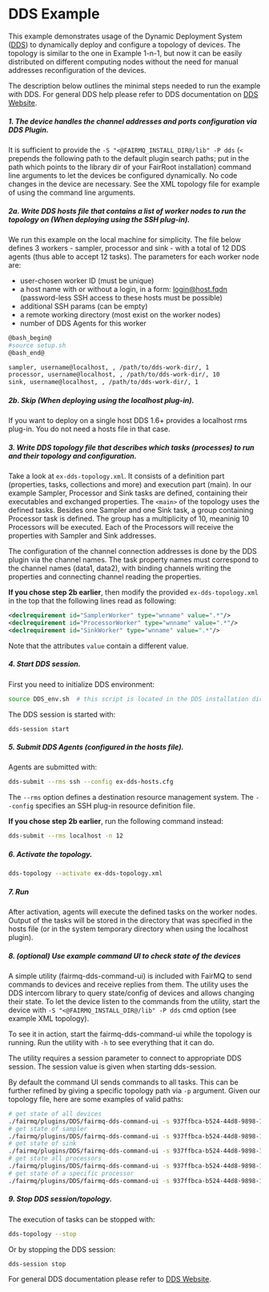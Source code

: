 DDS Example
===========

This example demonstrates usage of the Dynamic Deployment System ([DDS](http://dds.gsi.de/)) to dynamically deploy and configure a topology of devices. The topology is similar to the one in Example 1-n-1, but now it can be easily distributed on different computing nodes without the need for manual addresses reconfiguration of the devices.

The description below outlines the minimal steps needed to run the example with DDS. For general DDS help please refer to DDS documentation on [DDS Website](http://dds.gsi.de/).

##### 1. The device handles the channel addresses and ports configuration via DDS Plugin.

It is sufficient to provide the `-S "<@FAIRMQ_INSTALL_DIR@/lib" -P dds` (`<` prepends the following path to the default plugin search paths; put in the path which points to the library dir of your FairRoot installation) command line arguments to let the devices be configured dynamically. No code changes in the device are necessary. See the XML topology file for example of using the command line arguments.

##### 2a. Write DDS hosts file that contains a list of worker nodes to run the topology on (When deploying using the SSH plug-in).

We run this example on the local machine for simplicity. The file below defines 3 workers - sampler, processor and sink - with a total of 12 DDS agents (thus able to accept 12 tasks). The parameters for each worker node are:
 - user-chosen worker ID (must be unique)
 - a host name with or without a login, in a form: login@host.fqdn (password-less SSH access to these hosts must be possible)
 - additional SSH params (can be empty)
 - a remote working directory (most exist on the worker nodes)
 - number of DDS Agents for this worker

```bash
@bash_begin@
#source setup.sh
@bash_end@

sampler, username@localhost, , /path/to/dds-work-dir/, 1
processor, username@localhost, , /path/to/dds-work-dir/, 10
sink, username@localhost, , /path/to/dds-work-dir/, 1
```

##### 2b. Skip (When deploying using the localhost plug-in).

If you want to deploy on a single host DDS 1.6+ provides a localhost rms plug-in. You do not need a hosts file in that case.

##### 3. Write DDS topology file that describes which tasks (processes) to run and their topology and configuration.

Take a look at `ex-dds-topology.xml`. It consists of a definition part (properties, tasks, collections and more) and execution part (main). In our example Sampler, Processor and Sink tasks are defined, containing their executables and exchanged properties. The `<main>` of the topology uses the defined tasks. Besides one Sampler and one Sink task, a group containing Processor task is defined. The group has a multiplicity of 10, meaninig 10 Processors will be executed. Each of the Processors will receive the properties with Sampler and Sink addresses.

The configuration of the channel connection addresses is done by the DDS plugin via the channel names. The task property names must correspond to the channel names (data1, data2), with binding channels writing the properties and connecting channel reading the properties.

**If you chose step 2b earlier**, then modify the provided `ex-dds-topology.xml` in the top that the following lines read as following:
```xml
<declrequirement id="SamplerWorker" type="wnname" value=".*"/>
<declrequirement id="ProcessorWorker" type="wnname" value=".*"/>
<declrequirement id="SinkWorker" type="wnname" value=".*"/>
```

Note that the attributes `value` contain a different value.

##### 4. Start DDS session.

First you need to initialize DDS environment:

```bash
source DDS_env.sh  # this script is located in the DDS installation directory
```

The DDS session is started with:

```bash
dds-session start
```

##### 5. Submit DDS Agents (configured in the hosts file).

Agents are submitted with:
```bash
dds-submit --rms ssh --config ex-dds-hosts.cfg
```
The `--rms` option defines a destination resource management system. The `--config` specifies an SSH plug-in resource definition file.

**If you chose step 2b earlier**, run the following command instead:

```bash
dds-submit --rms localhost -n 12
```

##### 6. Activate the topology.

```bash
dds-topology --activate ex-dds-topology.xml
```

##### 7. Run

After activation, agents will execute the defined tasks on the worker nodes. Output of the tasks will be stored in the directory that was specified in the hosts file (or in the system temporary directory when using the localhost plugin).

##### 8. (optional) Use example command UI to check state of the devices

A simple utility (fairmq-dds-command-ui) is included with FairMQ to send commands to devices and receive replies from them. The utility uses the DDS intercom library to query state/config of devices and allows changing their state. To let the device listen to the commands from the utility, start the device with `-S "<@FAIRMQ_INSTALL_DIR@/lib" -P dds` cmd option (see example XML topology).

To see it in action, start the fairmq-dds-command-ui while the topology is running. Run the utility with `-h` to see everything that it can do.

The utility requires a session parameter to connect to appropriate DDS session. The session value is given when starting dds-session.

By default the command UI sends commands to all tasks. This can be further refined by giving a specific topology path via `-p` argument.
Given our topology file, here are some examples of valid paths:
```bash
# get state of all devices
./fairmq/plugins/DDS/fairmq-dds-command-ui -s 937ffbca-b524-44d8-9898-1d69aedc3751 -c c
# get state of sampler
./fairmq/plugins/DDS/fairmq-dds-command-ui -s 937ffbca-b524-44d8-9898-1d69aedc3751 -c c -p main/Sampler
# get state of sink
./fairmq/plugins/DDS/fairmq-dds-command-ui -s 937ffbca-b524-44d8-9898-1d69aedc3751 -c c -p main/Sink
# get state all processors
./fairmq/plugins/DDS/fairmq-dds-command-ui -s 937ffbca-b524-44d8-9898-1d69aedc3751 -c c -p main/ProcessorGroup/Processor
# get state of a specific processor
./fairmq/plugins/DDS/fairmq-dds-command-ui -s 937ffbca-b524-44d8-9898-1d69aedc3751 -c c -p main/ProcessorGroup/Processor_9
```

##### 9. Stop DDS session/topology.

The execution of tasks can be stopped with:
```bash
dds-topology --stop
```
Or by stopping the DDS session:
```bash
dds-session stop
```

For general DDS documentation please refer to [DDS Website](http://dds.gsi.de/).
